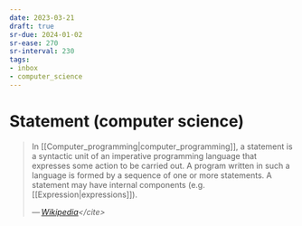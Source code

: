 ```yaml
---
date: 2023-03-21
draft: true
sr-due: 2024-01-02
sr-ease: 270
sr-interval: 230
tags:
- inbox
- computer_science
---
```


# Statement (computer science)

> In [[Computer_programming|computer_programming]], a statement is a syntactic
> unit of an imperative programming language that expresses some action to be
> carried out. A program written in such a language is formed by a sequence of
> one or more statements. A statement may have internal components (e.g.
> [[Expression|expressions]]).
>
> — <cite>[Wikipedia](https://en.wikipedia.org/wiki/Statement_\(computer_science\))</cite>
